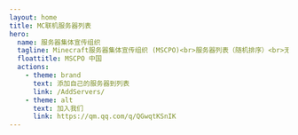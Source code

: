 ```yaml
---
layout: home
title: MC联机服务器列表
hero:
  name: 服务器集体宣传组织
  tagline: Minecraft服务器集体宣传组织 (MSCPO)<br>服务器列表（随机排序）<br>无门槛提交
  floattitle: MSCPO 中国
  actions:
    - theme: brand
      text: 添加自己的服务器到列表
      link: /AddServers/
    - theme: alt
      text: 加入我们
      link: https://qm.qq.com/q/QGwqtKSnIK
---
```

<script setup>
import Server_DATA from './ServerList.yaml'
</script>

<ServerList :servers="Server_DATA"/>
